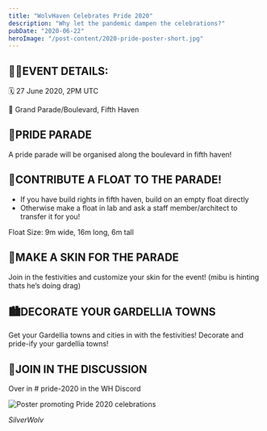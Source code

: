 ```yaml
---
title: "WolvHaven Celebrates Pride 2020"
description: "Why let the pandemic dampen the celebrations?"
pubDate: "2020-06-22"
heroImage: "/post-content/2020-pride-poster-short.jpg"
---
```


## 🏳‍🌈EVENT DETAILS:

🗓 27 June 2020, 2PM UTC

📌 Grand Parade/Boulevard, Fifth Haven

## 🎉PRIDE PARADE

A pride parade will be organised along the boulevard in fifth haven!

## 🌆CONTRIBUTE A FLOAT TO THE PARADE!

- If you have build rights in fifth haven, build on an empty float directly
- Otherwise make a float in lab and ask a staff member/architect to transfer it for you!

Float Size: 9m wide, 16m long, 6m tall

## 🥳MAKE A SKIN FOR THE PARADE

Join in the festivities and customize your skin for the event! (mibu is hinting thats he’s doing drag)

## 🏙DECORATE YOUR GARDELLIA TOWNS

Get your Gardellia towns and cities in with the festivities! Decorate and pride-ify your gardellia towns!

## 💬JOIN IN THE DISCUSSION

Over in # pride-2020 in the WH Discord

![Poster promoting Pride 2020 celebrations](/post-content/2020-pride-poster.jpg)

*SilverWolv*